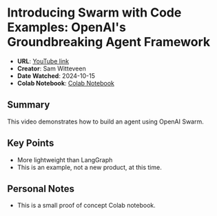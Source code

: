 # Introducing Swarm with Code Examples: OpenAI's Groundbreaking Agent Framework

- **URL**: [YouTube link](https://youtu.be/npAljHBeKPc?si=UP5-C5n19OBMUsxI)
- **Creator**: Sam Witteveen
- **Date Watched**: 2024-10-15
- **Colab Notebook**: [Colab Notebook](https://drp.li/BagX9)

## Summary

This video demonstrates how to build an agent using OpenAI Swarm.

## Key Points

- More lightweight than LangGraph
- This is an example, not a new product, at this time.

## Personal Notes

- This is a small proof of concept Colab notebook.
